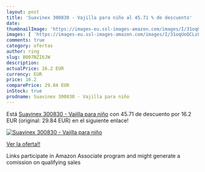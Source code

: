 ```yaml
---
layout: post
title: 'Suavinex 300830 - Vajilla para niño al 45.71 % de descuento'
date: 
thumbnailImage: 'https://images-eu.ssl-images-amazon.com/images/I/31oqUoQCLzL._SL200_.jpg'
images: [ 'https://images-eu.ssl-images-amazon.com/images/I/31oqUoQCLzL._SL200_.jpg' ]
comments: true
category: ofertas
author: ring
slug: B007NZI6JW
description:
actualPrice: 16.2 EUR
currency: EUR
price: 16.2
comparePrice: 29.84 EUR
inStock: true
prodname: Suavinex 300830 - Vajilla para niño
---
```


Está [Suavinex 300830 - Vajilla para niño](https://www.amazon.es/dp/B007NZI6JW/?tag=tolees-21) con 45.71 de descuento por 16.2 EUR (original: 29.84 EUR) en el siguiente enlace!

[![Suavinex 300830 - Vajilla para niño](https://images-eu.ssl-images-amazon.com/images/I/31oqUoQCLzL._SL200_.jpg)](https://www.amazon.es/dp/B007NZI6JW/?tag=tolees-21)

[Ver la oferta!!](https://www.amazon.es/dp/B007NZI6JW/?tag=tolees-21)

Links participate in Amazon Associate program and might generate a comission on qualifying sales


